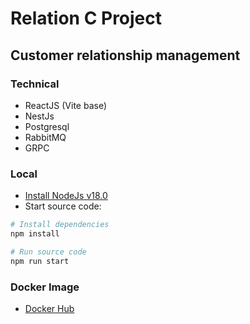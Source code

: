 # Relation C Project

## Customer relationship management

### Technical

- ReactJS (Vite base)
- NestJs
- Postgresql
- RabbitMQ
- GRPC

### Local

- [Install NodeJs v18.0](https://nodejs.org/en)
- Start source code:

```bash
# Install dependencies
npm install

# Run source code
npm run start
```

### Docker Image

- [Docker Hub](https://hub.docker.com/repository/docker/11112003/crm-web/general)
